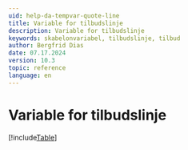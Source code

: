 ```yaml
---
uid: help-da-tempvar-quote-line
title: Variable for tilbudslinje
description: Variable for tilbudslinje
keywords: skabelonvariabel, tilbudslinje, tilbud
author: Bergfrid Dias
date: 07.17.2024
version: 10.3
topic: reference
language: en
---
```


# Variable for tilbudslinje

[!include[Table](../../../../../common/includes/variable/table-quote-line.md)]
